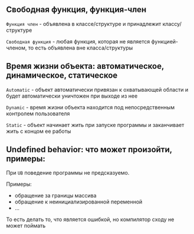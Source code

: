 ## Свободная функция, функция-член
`Функция член` - объявлена в классе/структуре и принадлежит классу/структуре

`Свободная функция` - любая функция, которая не является функцией-членом, то есть объявлена вне класса/структуры

## Время жизни объекта: автоматическое, динамическое, статическое
`Automatic` - объект автоматически привязан к охватывающей области и будет автоматически уничтожен при выходе из нее

`Dynamic` - время жизни объекта находится под непосредственным контролем пользователя

`Static` - объект начинает жить при запуске программы и заканчивает жить с концом ее работы

## Undefined behavior: что может произойти, примеры:
При `UB` поведение программы не предсказуемо. 

Примеры: 
* обращение за границы массива
* обращение к неинициализированной переменной
* ...

То есть делать то, что является ошибкой, но компилятор сходу не может поймать
